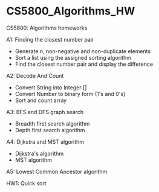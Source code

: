 # CS5800_Algorithms_HW
CS5800: Algorithms homeworks

A1: Finding the closest number pair
 * Generate n, non-negative and non-duplicate elements
 * Sort a list using the assigned sorting algorithm
 * Find the closest number pair and display the difference

A2: Decode And Count
* Convert String into Integer []
* Convert Number to binary form (1's and 0's)
* Sort and count array

A3: BFS and DFS graph search
* Breadth first search algorithm
* Depth first search algorithm

A4: Dijkstra and MST algorithm
* Dijkstra's algorithm
* MST algorithm

A5: Lowest Common Ancestor algorithm

HW1: Quick sort
